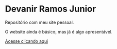 # Devanir Ramos Junior

Repositório com meu site pessoal.

O website ainda é básico, mas já é algo apresentável.

[Acesse clicando aqui](https://de472.github.io/devanir-ramos-junior "Meu site")
